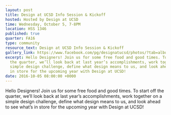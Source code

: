 ```yaml
---
layout: post
title: Design at UCSD Info Session & Kickoff
hosted: Hosted by Design at UCSD
time: Wednesday, October 5, 7-8PM
location: HSS 1346
published: true
quarter: FA16
type: community
resource_text: Design at UCSD Info Session & Kickoff
gallery_link: https://www.facebook.com/pg/designatucsd/photos/?tab=album&album_id=1767162293524234
excerpt: Hello Designers! Join us for some free food and good times. To start off
  the quarter, we’ll look back at last year’s accomplishments, work together on a
  simple design challenge, define what design means to us, and look ahead to see what’s
  in store for the upcoming year with Design at UCSD!
date: 2016-10-05 08:00:00 +0000
---
```

Hello Designers! Join us for some free food and good times. To start off the quarter, we’ll look back at last year’s accomplishments, work together on a simple design challenge, define what design means to us, and look ahead to see what’s in store for the upcoming year with Design at UCSD!